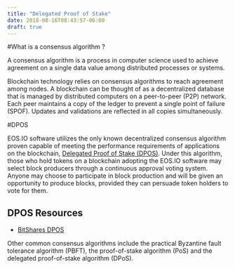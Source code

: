 ```yaml
---
title: "Delegated Proof of Stake"
date: 2018-08-16T08:43:57-06:00
draft: true
---
```


#What is a consensus algorithm ?

A consensus algorithm is a process in computer science used to achieve agreement on a single data value among distributed processes or systems.

Blockchain technology relies on consensus algorithms to reach agreement among nodes. A blockchain can be thought of as a decentralized database that is managed by distributed computers on a peer-to-peer (P2P) network. Each peer maintains a copy of the ledger to prevent a single point of failure (SPOF). Updates and validations are reflected in all copies simultaneously.


#DPOS


EOS.IO software utilizes the only known decentralized consensus algorithm proven capable of meeting the performance requirements of applications on the blockchain, [Delegated Proof of Stake (DPOS)](https://steemit.com/dpos/@dantheman/dpos-consensus-algorithm-this-missing-white-paper). Under this algorithm, those who hold tokens on a blockchain adopting the EOS.IO software may select block producers through a continuous approval voting system. Anyone may choose to participate in block production and will be given an opportunity to produce blocks, provided they can persuade token holders to vote for them.

## DPOS Resources 
 - [BitShares DPOS](https://bitshares.org/technology/delegated-proof-of-stake-consensus/)

 Other common consensus algorithms include the practical Byzantine fault tolerance algorithm (PBFT), the proof-of-stake algorithm (PoS) and the delegated proof-of-stake algorithm (DPoS).